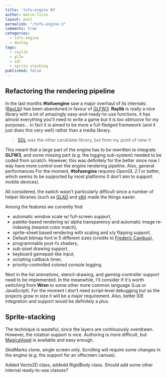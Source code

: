 ```yaml
---
title: 'tofu-engine #3'
author: marco.lizza
layout: post
permalink: "/tofu-engine-3"
comments: true
categories: 
  - tofu-engine
  - devlog
tags: 
  - raylib
  - glfw
  - sdl
  - sprite stacking
published: false
---
```

## Refactoring the rendering pipeline

In the last months **#tofuengine** saw a major overhaul of its internals: ([RayLib](https://www.raylib.com/)) has been abandoned in favour of [GLFW3](https://www.glfw.org/). **Raylib** is really a nice library with a lot of amazingly easy-and-ready-to-use functions. it has almost everything you'll need to write a game but it is *too obtrusive* for my purposes... in fact it is aimed to be more a full-fledged framework (and it just does this very well) rather than a media library.

> [SDL](https://www.libsdl.org/) was the other candidate library, but from my point of view it 

This meant that a large part of the engine has to be rewritten to integrate **GLFW3**, and some missing part (e.g. the logging sub-system) needed to be coded from scratch. However, this was definitely for the better since now I way have more control over the engine rendering pipeline. Also, general performances For the moment, **#tofuengine** requires *OpenGL 2.1* or better, which seems to be supported by most platforms (I don't aim to support mobile devices).

All considered, the switch wasn't particularly difficult since a number of helper libraries (such as [GLAD]() and [stb]()) made the things easier.

Among the features we currently find

* automatic window scale w/ full-screen support,
* palette-based rendering w/ alpha transparency and automatic image re-indexing (nearest color match),
* sprite-sheet based rendering with scaling and x/y flipping support.
* Default bitmap font in 5 different sizes (credits to [Frederic Cambus](https://www.cambus.net/spleen-monospaced-bitmap-fonts/)),
* programmable post-fx shaders,
* sub-pixel drawing support,
* keyboard gamepad-like input,
* scripting callback timer,
* priority-controlled colored console logging.

Next in the list animations, stencil-drawing, and gaming-controller support need to be implemented. In the meanwhile, I'll consider if it's worth switching from **Wren** to some other more common language (Lua or JavaScript). For the moment I don't need script-level debugging but as the projects grow in size it will be a major requirement. Also, better IDE integration and support would be definitely a plus.

## Sprite-stacking

The technique is wasteful, since the layers are continuously overdrawn. However, the rotation support is nice. Authoring is more difficult, but [MagicaVoxel]() is available and easy enough.

SkidMarks clone, single screen only. Scrolling will require some changes in the engine (e.g. the support for an offscreen canvas).

Added Vecto2D class, addedd RigidBody class. Should add some other internal ready-to-use classes?